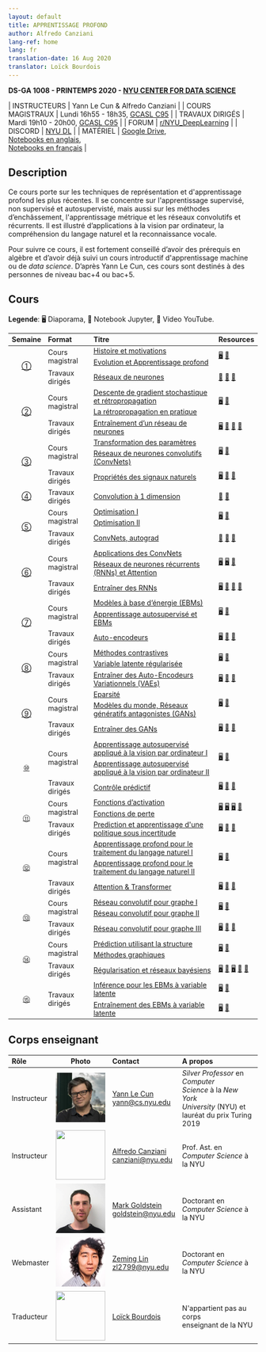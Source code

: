```yaml
---
layout: default
title: APPRENTISSAGE PROFOND
author: Alfredo Canziani
lang-ref: home
lang: fr
translation-date: 16 Aug 2020
translator: Loïck Bourdois
---
```



**DS-GA 1008 - PRINTEMPS 2020 - [NYU CENTER FOR DATA SCIENCE](http://cds.nyu.edu/)**

| INSTRUCTEURS | Yann Le Cun & Alfredo Canziani |
| COURS MAGISTRAUX | Lundi 16h55 - 18h35, [GCASL C95](http://library.nyu.edu/services/campus-media/classrooms/gcasl-c95/) |
| TRAVAUX DIRIGÉS | Mardi 19h10 - 20h00, [GCASL C95](http://library.nyu.edu/services/campus-media/classrooms/gcasl-c95/) |
| FORUM       | [r/NYU_DeepLearning](https://www.reddit.com/r/NYU_DeepLearning/) |
| DISCORD     | [NYU DL](https://discord.gg/CthuqsX8Pb) |
| MATÉRIEL | [Google Drive](https://bitly.com/DLSP20),<br> [Notebooks en anglais](https://github.com/Atcold/pytorch-Deep-Learning),<br> [Notebooks en français](https://github.com/lbourdois/pytorch-Deep-Learning-Notebooks-in-French) |



## Description

Ce cours porte sur les techniques de représentation et d'apprentissage profond les plus récentes.
Il se concentre sur l'apprentissage supervisé, non supervisé et autosupervisté, mais aussi sur les méthodes d’enchâssement, l'apprentissage métrique et les réseaux convolutifs et récurrents.
Il est illustré d’applications à la vision par ordinateur, la compréhension du langage naturel et la reconnaissance vocale.

Pour suivre ce cours, il est fortement conseillé d’avoir des prérequis en algèbre et d’avoir déjà suivi un cours introductif d'apprentissage machine ou de *data science*.
D’après Yann Le Cun, ces cours sont destinés à des personnes de niveau bac+4 ou bac+5.



## Cours

**Legende**: 🖥 Diaporama, 📓 Notebook Jupyter, 🎥 Video YouTube.

<table>
<!-- =============================== HEADER ================================ -->
  <thead>
    <tr>
      <th>Semaine</th>
      <th align="left">Format</th>
      <th align="left">Titre</th>
      <th align="left">Resources</th>
    </tr>
  </thead>
  <tbody>
<!-- =============================== SEMAINE 1 ================================ -->
    <tr>
      <td rowspan="3" align="center"><a href="{{site.baseurl}}/fr/week01/01">①</a></td>
      <td rowspan="2">Cours magistral</td>
      <td><a href="{{site.baseurl}}/fr/week01/01-1">Histoire et motivations</a></td>
      <td rowspan="2">
        <a href="https://drive.google.com/open?id=1Q7LtZyIS1f3TfeTGll3aDtWygh3GAfCb">🖥️</a>
        <a href="https://www.youtube.com/watch?v=0bMe_vCZo30">🎥</a>
      </td>
    </tr>
    <tr><td><a href="{{site.baseurl}}/fr/week01/01-2">Evolution et Apprentissage profond</a></td></tr>
    <tr>
      <td rowspan="1">Travaux dirigés</td>
      <td><a href="{{site.baseurl}}/fr/week01/01-3">Réseaux de neurones</a></td>
      <td>
        <a href="https://github.com/Atcold/pytorch-Deep-Learning/blob/master/01-tensor_tutorial.ipynb">📓</a>
        <a href="https://github.com/Atcold/pytorch-Deep-Learning/blob/master/02-space_stretching.ipynb">📓</a>
        <a href="https://www.youtube.com/watch?v=5_qrxVq1kvc">🎥</a>
      </td>
    </tr>
<!-- =============================== SEMAINE 2 ================================ -->
    <tr>
      <td rowspan="3" align="center"><a href="{{site.baseurl}}/fr/week02/02">②</a></td>
      <td rowspan="2">Cours magistral</td>
      <td><a href="{{site.baseurl}}/fr/week02/02-1">Descente de gradient stochastique et rétropropagation</a></td>
      <td rowspan="2">
        <a href="https://drive.google.com/open?id=1w2jV_BT2hWzfOKBR02x_rB4-dfVUI6SR">🖥️</a>
        <a href="https://www.youtube.com/watch?v=d9vdh3b787Y">🎥</a>
      </td>
    </tr>
    <tr><td><a href="{{site.baseurl}}/fr/week02/02-2">La rétropropagation en pratique</a></td></tr>
    <tr>
      <td rowspan="1">Travaux dirigés</td>
      <td><a href="{{site.baseurl}}/fr/week02/02-3">Entraînement d’un réseau de neurones</a></td>
      <td>
        <a href="https://github.com/Atcold/pytorch-Deep-Learning/blob/master/slides/01%20-%20Spiral%20classification.pdf">🖥</a>
        <a href="https://github.com/Atcold/pytorch-Deep-Learning/blob/master/04-spiral_classification.ipynb">📓</a>
        <a href="https://github.com/Atcold/pytorch-Deep-Learning/blob/master/05-regression.ipynb">📓</a>
        <a href="https://www.youtube.com/watch?v=WAn6lip5oWk">🎥</a>
      </td>
    </tr>
<!-- =============================== SEMAINE 3 ================================ -->
    <tr>
      <td rowspan="3" align="center"><a href="{{site.baseurl}}/fr/week03/03">③</a></td>
      <td rowspan="2">Cours magistral</td>
      <td><a href="{{site.baseurl}}/fr/week03/03-1">Transformation des paramètres</a></td>
      <td rowspan="2">
        <a href="https://drive.google.com/open?id=18UFaOGNKKKO5TYnSxr2b8dryI-PgZQmC">🖥️</a>
        <a href="https://youtu.be/FW5gFiJb-ig">🎥</a>
      </td>
    </tr>
    <tr><td><a href="{{site.baseurl}}/fr/week03/03-2">Réseaux de neurones convolutifs (ConvNets)</a></td></tr>
    <tr>
      <td rowspan="1">Travaux dirigés</td>
      <td><a href="{{site.baseurl}}/fr/week03/03-3">Propriétés des signaux naturels</a></td>
      <td>
        <a href="https://github.com/Atcold/pytorch-Deep-Learning/blob/master/slides/02%20-%20CNN.pdf">🖥</a>
        <a href="https://github.com/Atcold/pytorch-Deep-Learning/blob/master/06-convnet.ipynb">📓</a>
        <a href="https://youtu.be/kwPWpVverkw">🎥</a>
      </td>
    </tr>
<!-- =============================== SEMAINE 4 ================================ -->
    <tr>
      <td rowspan="1" align="center"><a href="{{site.baseurl}}/fr/week04/04">④</a></td>
      <td rowspan="1">Travaux dirigés</td>
      <td><a href="{{site.baseurl}}/fr/week04/04-1">Convolution à 1 dimension</a></td>
      <td>
        <a href="https://github.com/Atcold/pytorch-Deep-Learning/blob/master/07-listening_to_kernels.ipynb">📓</a>
        <a href="https://youtu.be/OrBEon3VlQg">🎥</a>
      </td>
    </tr>
<!-- =============================== SEMAINE 5 ================================ -->
    <tr>
      <td rowspan="3" align="center"><a href="{{site.baseurl}}/fr/week05/05">⑤</a></td>
      <td rowspan="2">Cours magistral</td>
      <td><a href="{{site.baseurl}}/fr/week05/05-1">Optimisation I</a></td>
      <td rowspan="2">
        <a href="https://drive.google.com/open?id=1pwlGN6hDFfEYQqBqcMjWbe4yfBDTxsab">🖥️</a>
        <a href="https://youtu.be/--NZb480zlg">🎥</a>
      </td>
    </tr>
    <tr><td><a href="{{site.baseurl}}/fr/week05/05-2">Optimisation II</a></td></tr>
    <tr>
      <td rowspan="1">Travaux dirigés</td>
      <td><a href="{{site.baseurl}}/fr/week05/05-3">ConvNets, autograd</a></td>
      <td>
        <a href="https://github.com/Atcold/pytorch-Deep-Learning/blob/master/03-autograd_tutorial.ipynb">📓</a>
        <a href="https://github.com/Atcold/pytorch-Deep-Learning/blob/master/extra/b-custom_grads.ipynb">📓</a>
        <a href="https://youtu.be/eEzCZnOFU1w">🎥</a>
      </td>
    </tr>
<!-- =============================== SEMAINE 6 ================================ -->
    <tr>
      <td rowspan="3" align="center"><a href="{{site.baseurl}}/fr/week06/06">⑥</a></td>
      <td rowspan="2">Cours magistral</td>
      <td><a href="{{site.baseurl}}/fr/week06/06-1">Applications des ConvNets</a></td>
      <td rowspan="2">
        <a href="https://drive.google.com/open?id=1opT7lV0IRYJegtZjuHsKhlsM5L7GpGL1">🖥️</a>
        <a href="https://drive.google.com/open?id=1sdeVBC3nuh5Zkm2sqzdScEicRvLc_v-F">🖥️</a>
        <a href="https://youtu.be/ycbMGyCPzvE">🎥</a>
      </td>
    </tr>
    <tr><td><a href="{{site.baseurl}}/fr/week06/06-2">Réseaux de neurones récurrents (RNNs) et Attention</a></td></tr>
    <tr>
      <td rowspan="1">Travaux dirigés</td>
      <td><a href="{{site.baseurl}}/fr/week06/06-3">Entraîner des RNNs</a></td>
      <td>
	<a href="https://github.com/Atcold/pytorch-Deep-Learning/blob/master/slides/04%20-%20RNN.pdf">🖥️</a>
        <a href="https://github.com/Atcold/pytorch-Deep-Learning/blob/master/08-seq_classification.ipynb">📓</a>
        <a href="https://github.com/Atcold/pytorch-Deep-Learning/blob/master/09-echo_data.ipynb">📓</a>
        <a href="https://youtu.be/8cAffg2jaT0">🎥</a>
      </td>
    </tr>
<!-- =============================== SEMAINE 7 ================================ -->
    <tr>
      <td rowspan="3" align="center"><a href="{{site.baseurl}}/fr/week07/07">⑦</a></td>
      <td rowspan="2">Cours magistral</td>
      <td><a href="{{site.baseurl}}/fr/week07/07-1">Modèles à base d’énergie (EBMs)</a></td>
      <td rowspan="2">
        <a href="https://drive.google.com/open?id=1z8Dz1YtkOEJpU-gh5RIjORs3GGqkYJQa">🖥️</a>
        <a href="https://youtu.be/tVwV14YkbYs">🎥</a>
      </td>
    </tr>
    <tr><td><a href="{{site.baseurl}}/fr/week07/07-2">Apprentissage autosupervisé et EBMs</a></td></tr>
    <tr>
      <td rowspan="1">Travaux dirigés</td>
      <td><a href="{{site.baseurl}}/fr/week07/07-3">Auto-encodeurs</a></td>
      <td>
        <a href="https://github.com/Atcold/pytorch-Deep-Learning/blob/master/slides/05%20-%20Generative%20models.pdf">🖥️</a>
        <a href="https://github.com/Atcold/pytorch-Deep-Learning/blob/master/10-autoencoder.ipynb">📓</a>
        <a href="https://youtu.be/bggWQ14DD9M">🎥</a>
      </td>
    </tr>
<!-- =============================== SEMAINE 8 ================================ -->
    <tr>
      <td rowspan="3" align="center"><a href="{{site.baseurl}}/fr/week08/08">⑧</a></td>
      <td rowspan="2">Cours magistral</td>
      <td><a href="{{site.baseurl}}/fr/week08/08-1">Méthodes contrastives</a></td>
      <td rowspan="2">
        <a href="https://drive.google.com/open?id=1Zo_PyBEO6aNt0GV74kj8MQL7kfHdIHYO">🖥️</a>
        <a href="https://youtu.be/ZaVP2SY23nc">🎥</a>
      </td>
    </tr>
    <tr><td><a href="{{site.baseurl}}/fr/week08/08-2">Variable latente régularisée</a></td></tr>
    <tr>
      <td rowspan="1">Travaux dirigés</td>
      <td><a href="{{site.baseurl}}/fr/week08/08-3">Entraîner des Auto-Encodeurs Variationnels (VAEs)</a></td>
      <td>
        <a href="https://github.com/Atcold/pytorch-Deep-Learning/blob/master/slides/05%20-%20Generative%20models.pdf">🖥️</a>
        <a href="https://github.com/Atcold/pytorch-Deep-Learning/blob/master/11-VAE.ipynb">📓</a>
        <a href="https://youtu.be/7Rb4s9wNOmc">🎥</a>
      </td>
    </tr>
<!-- =============================== SEMAINE 9 ================================ -->
    <tr>
      <td rowspan="3" align="center"><a href="{{site.baseurl}}/fr/week09/09">⑨</a></td>
      <td rowspan="2">Cours magistral</td>
      <td><a href="{{site.baseurl}}/fr/week09/09-1">Eparsité</a></td>
      <td rowspan="2">
        <a href="https://drive.google.com/open?id=1wJRzhjSqlrSqEpX4Omagb_gdIkQ5f-6K">🖥️</a>
        <a href="https://youtu.be/Pgct8PKV7iw">🎥</a>
      </td>
    </tr>
    <tr><td><a href="{{site.baseurl}}/fr/week09/09-2">Modèles du monde, Réseaux génératifs antagonistes (GANs)</a></td></tr>
    <tr>
      <td rowspan="1">Travaux dirigés</td>
      <td><a href="{{site.baseurl}}/fr/week09/09-3">Entraîner des GANs</a></td>
      <td>
        <a href="https://github.com/Atcold/pytorch-Deep-Learning/blob/master/slides/05%20-%20Generative%20models.pdf">🖥️</a>
        <a href="https://github.com/pytorch/examples/tree/master/dcgan">📓</a>
        <a href="https://youtu.be/xYc11zyZ26M">🎥</a>
      </td>
    </tr>
<!-- =============================== SEMAINE 10 =============================== -->
    <tr>
      <td rowspan="3" align="center"><a href="{{site.baseurl}}/fr/week10/10">⑩</a></td>
      <td rowspan="2">Cours magistral</td>
      <td><a href="{{site.baseurl}}/fr/week10/10-1">Apprentissage autosupervisé appliqué à la vision par ordinateur I</a></td>
      <td rowspan="2">
        <a href="https://drive.google.com/open?id=16lsnDN2HIBTcRucbVKY5B_U16c0tNQhR">🖥️</a>
        <a href="https://youtu.be/0KeR6i1_56g">🎥</a>
      </td>
    </tr>
    <tr><td><a href="{{site.baseurl}}/fr/week10/10-2"> Apprentissage autosupervisé appliqué à la vision par ordinateur II</a></td></tr>
    <tr>
      <td rowspan="1">Travaux dirigés</td>
      <td><a href="{{site.baseurl}}/fr/week10/10-3">Contrôle prédictif</a></td>
      <td>
        <a href="https://github.com/Atcold/pytorch-Deep-Learning/blob/master/slides/09%20-%20Controller%20learning.pdf">🖥️</a>
        <a href="https://github.com/Atcold/pytorch-Deep-Learning/blob/master/14-truck_backer-upper.ipynb">📓</a>
        <a href="https://youtu.be/A3klBqEWR-I">🎥</a>
      </td>
    </tr>
<!-- =============================== SEMAINE 11 =============================== -->
    <tr>
      <td rowspan="3" align="center"><a href="{{site.baseurl}}/fr/week11/11">⑪</a></td>
      <td rowspan="2">Cours magistral</td>
      <td><a href="{{site.baseurl}}/fr/week11/11-1">Fonctions d’activation</a></td>
      <td rowspan="2">
        <a href="https://drive.google.com/file/d/1AzFVLG7D4NK6ugh60f0cJQGYF5OL2sUB">🖥️</a>
        <a href="https://drive.google.com/file/d/1rkiZy0vjZqE2w7baVWvxwfAGae0Eh1Wm">🖥️</a>
        <a href="https://drive.google.com/file/d/1tryOlVAFmazLLZusD2-UfReFMkPk5hPk">🖥️</a>
        <a href="https://youtu.be/bj1fh3BvqSU">🎥</a>
      </td>
    </tr>
    <tr><td><a href="{{site.baseurl}}/fr/week11/11-2">Fonctions de perte</a></td></tr>
    <tr>
      <td rowspan="1">Travaux dirigés</td>
      <td><a href="{{site.baseurl}}/fr/week11/11-3">Prediction et apprentissage d'une politique sous incertitude</a></td>
      <td>
        <a href="http://bit.ly/PPUU-slides">🖥️</a>
        <a href="http://bit.ly/PPUU-code">📓</a>
        <a href="https://youtu.be/VcrCr-KNBHc">🎥</a>
      </td>
    </tr>
<!-- =============================== SEMAINE 12 =============================== -->
    <tr>
      <td rowspan="3" align="center"><a href="{{site.baseurl}}/fr/week12/12">⑫</a></td>
      <td rowspan="2">Cours magistral</td>
      <td><a href="{{site.baseurl}}/fr/week12/12-1">Apprentissage profond pour le traitement du langage naturel I</a></td>
      <td rowspan="2">
        <a href="https://drive.google.com/file/d/149m3wRavTp4DQZ6RJTej8KP8gv4jnkPW/">🖥️</a>
        <a href="https://youtu.be/6D4EWKJgNn0">🎥</a>
      </td>
    </tr>
    <tr><td><a href="{{site.baseurl}}/fr/week12/12-2"> Apprentissage profond pour le traitement du langage naturel II</a></td></tr>
    <tr>
      <td rowspan="1">Travaux dirigés</td>
      <td><a href="{{site.baseurl}}/fr/week12/12-3">Attention & Transformer</a></td>
      <td>
        <a href="https://github.com/Atcold/pytorch-Deep-Learning/blob/master/slides/10%20-%20Attention%20%26%20transformer.pdf">🖥️</a>
        <a href="https://github.com/Atcold/pytorch-Deep-Learning/blob/master/15-transformer.ipynb">📓</a>
        <a href="https://youtu.be/f01J0Dri-6k">🎥</a>
      </td>
    </tr>
<!-- =============================== SEMAINE 13 =============================== -->
    <tr>
      <td rowspan="3" align="center"><a href="{{site.baseurl}}/fr/week13/13">⑬</a></td>
      <td rowspan="2">Cours magistral</td>
      <td><a href="{{site.baseurl}}/fr/week13/13-1"> Réseau convolutif pour graphe I</a></td>
      <td rowspan="2">
        <a href="https://drive.google.com/file/d/1oq-nZE2bEiQjqBlmk5_N_rFC8LQY0jQr/">🖥️</a>
        <a href="https://youtu.be/Iiv9R6BjxHM">🎥</a>
      </td>
    </tr>
    <tr><td><a href="{{site.baseurl}}/fr/week13/13-2"> Réseau convolutif pour graphe II</a></td></tr>
    <tr>
      <td rowspan="1">Travaux dirigés</td>
      <td><a href="{{site.baseurl}}/fr/week13/13-3"> Réseau convolutif pour graphe III</a></td>
      <td>
        <a href="https://github.com/Atcold/pytorch-Deep-Learning/blob/master/slides/11%20-%20GCN.pdf">🖥️</a>
        <a href="https://github.com/Atcold/pytorch-Deep-Learning/blob/master/16-gated_GCN.ipynb">📓</a>
        <a href="https://youtu.be/2aKXWqkbpWg">🎥</a>
      </td>
    </tr>
<!-- =============================== SEMAINE 14 =============================== -->
    <tr>
      <td rowspan="3" align="center"><a href="{{site.baseurl}}/fr/week14/14">⑭</a></td>
      <td rowspan="2">Cours magistral</td>
      <td><a href="{{site.baseurl}}/fr/week14/14-1">Prédiction utilisant la structure</a></td>
      <td rowspan="2">
        <a href="https://drive.google.com/file/d/1qBu-2hYWaGYEXeX7kAU8O4S2RZ1hMjsk/">🖥️</a>
        <a href="https://youtu.be/gYayCG6YyO8">🎥</a>
      </td>
    </tr>
    <tr><td><a href="{{site.baseurl}}/fr/week14/14-2">Méthodes graphiques</a></td></tr>
    <tr>
      <td rowspan="1">Travaux dirigés</td>
      <td><a href="{{site.baseurl}}/fr/week14/14-3">Régularisation et réseaux bayésiens</a></td>
      <td>
        <a href="https://github.com/Atcold/pytorch-Deep-Learning/blob/master/slides/07%20-%20Regularisation.pdf">🖥️</a>
        <a href="https://github.com/Atcold/pytorch-Deep-Learning/blob/master/12-regularization.ipynb">📓</a>
        <a href="https://github.com/Atcold/pytorch-Deep-Learning/blob/master/slides/08%20-%20Bayesian%20NN.pdf">🖥️</a>
        <a href="https://github.com/Atcold/pytorch-Deep-Learning/blob/master/13-bayesian_nn.ipynb">📓</a>
        <a href="https://youtu.be/DL7iew823c0">🎥</a>
      </td>
    </tr>
<!-- =============================== SEMAINE 15 =============================== -->
    <tr>
      <td rowspan="2" align="center"><a href="{{site.baseurl}}/fr/week15/15">⑮</a></td>
      <td rowspan="2">Travaux dirigés</td>
      <td><a href="{{site.baseurl}}/fr/week15/15-1">Inférence pour les EBMs à variable latente</a></td>
      <td rowspan="1">
        <a href="https://github.com/Atcold/pytorch-Deep-Learning/blob/master/slides/12%20-%20EBM.pdf">🖥️</a>
        <a href="https://youtu.be/sbhr2wjU1-I">🎥</a>
      </td>
    </tr>
    <tr>
      <td><a href="{{site.baseurl}}/fr/week15/15-2">Entraînement des EBMs à variable latente</a></td>
      <td rowspan="1">
        <a href="https://github.com/Atcold/pytorch-Deep-Learning/blob/master/slides/12%20-%20EBM.pdf">🖥️</a>
        <a href="https://youtu.be/XLSb1Cs1Jao">🎥</a>
      </td>
    </tr>
  </tbody>
</table>

## Corps enseignant

| Rôle | Photo | Contact | A propos |
|:-----|:-----:|:--------|:------|
|Instructeur|<img src="../images/Yann.png" width="100" height="100">|<a href="https://twitter.com/ylecun">Yann Le Cun</a><br>yann@cs.nyu.edu|*Silver Professor* en *Computer*<br> *Science* à la *New York* <br> *University* (NYU) et<br>lauréat du prix Turing 2019|
|Instructeur|<img src="https://avatars1.githubusercontent.com/u/2119355" width="100" height="100">|<a href="https://twitter.com/alfcnz">Alfredo Canziani</a><br>canziani@nyu.edu| Prof. Ast. en<br>*Computer Science* à la NYU|
|Assistant|<img src="../images/Mark.png" width="100" height="100">|<a href="https://twitter.com/marikgoldstein">Mark Goldstein</a><br>goldstein@nyu.edu|Doctorant en<br>*Computer Science* à la NYU|
|Webmaster|<img src="../images/Zeming.png" width="100" height="100">|<a href="https://twitter.com/ebetica">Zeming Lin</a><br>zl2799@nyu.edu|Doctorant en<br>*Computer Science* à la NYU|
|Traducteur|<img src="https://lbourdois.github.io/blog/assets/images/pp_Lo%C3%AFck_Bourdois.png" width="100" height="100">| <a href="https://twitter.com/BdsLoick">Loïck Bourdois <br>| N'appartient pas au corps<br>enseignant de la NYU |
